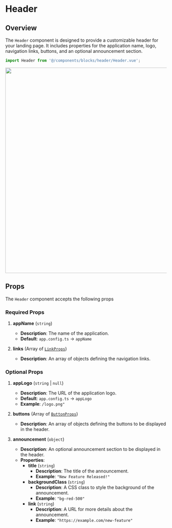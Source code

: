 # Header

## Overview

The `Header` component is designed to provide a customizable header for your landing page. It includes properties for the application name, logo, navigation links, buttons, and an optional announcement section.

```typescript
import Header from '@/components/blocks/header/Header.vue';
```

<img src="/components/header.png" class="light-img" width="1280" height="640" alt=""/>

## Props

The `Header` component accepts the following props

### Required Props

1. **appName** (`string`)
    - **Description**: The name of the application.
    - **Default**: `app.config.ts` -> `appName`

2. **links** (Array of [`LinkProps`](/types/link-props))
    - **Description**: An array of objects defining the navigation links.

### Optional Props

1. **appLogo** (`string` | `null`)
    - **Description**: The URL of the application logo.
    - **Default**: `app.config.ts` -> `appLogo`
    - **Example**: `/logo.png"`

2. **buttons** (Array of [`ButtonProps`](/types/button-props))
    - **Description**: An array of objects defining the buttons to be displayed in the header.

3. **announcement** (`object`)
    - **Description**: An optional announcement section to be displayed in the header.
    - **Properties**:
        - **title** (`string`)
            - **Description**: The title of the announcement.
            - **Example**: `"New Feature Released!"`
        - **backgroundClass** (`string`)
            - **Description**: A CSS class to style the background of the announcement.
            - **Example**: `"bg-red-500"`
        - **link** (`string`)
            - **Description**: A URL for more details about the announcement.
            - **Example**: `"https://example.com/new-feature"`
